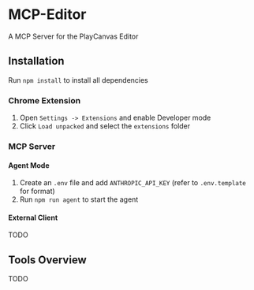 # MCP-Editor

A MCP Server for the PlayCanvas Editor

## Installation

Run `npm install` to install all dependencies

### Chrome Extension

1. Open `Settings -> Extensions` and enable Developer mode
2. Click `Load unpacked` and select the `extensions` folder

### MCP Server

#### Agent Mode

1. Create an `.env` file and add `ANTHROPIC_API_KEY` (refer to `.env.template` for format)
2. Run `npm run agent` to start the agent

#### External Client

TODO

## Tools Overview

TODO

